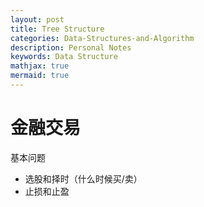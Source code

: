 ```yaml
---
layout: post
title: Tree Structure
categories: Data-Structures-and-Algorithm
description: Personal Notes
keywords: Data Structure
mathjax: true
mermaid: true
---
```


# 金融交易

基本问题
- 选股和择时（什么时候买/卖）
- 止损和止盈


